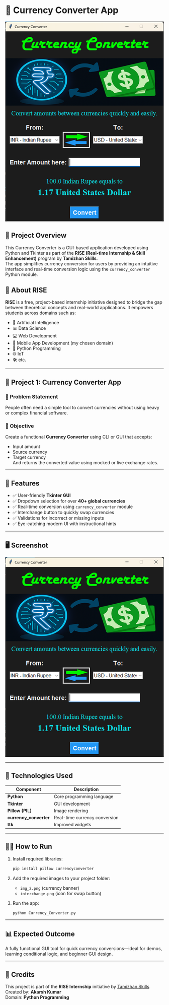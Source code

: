 
# 💱 Currency Converter App

![App Screenshot](./Screenshot.png)

## 📌 Project Overview

This Currency Converter is a GUI-based application developed using Python and Tkinter as part of the **RISE (Real-time Internship & Skill Enhancement)** program by **Tamizhan Skills**.  
The app simplifies currency conversion for users by providing an intuitive interface and real-time conversion logic using the `currency_converter` Python module.

## 🏁 About RISE

**RISE** is a free, project-based internship initiative designed to bridge the gap between theoretical concepts and real-world applications. It empowers students across domains such as:
- 🤖 Artificial Intelligence
- 📊 Data Science
- 💻 Web Development
- 📱 Mobile App Development (my chosen domain)
- 🐍 Python Programming
- 🌐 IoT
- 🛠️ etc.

---

## 🔧 Project 1: Currency Converter App

### 📝 Problem Statement
People often need a simple tool to convert currencies without using heavy or complex financial software.

### 🎯 Objective
Create a functional **Currency Converter** using CLI or GUI that accepts:
- Input amount
- Source currency
- Target currency  
And returns the converted value using mocked or live exchange rates.

---

## 🚀 Features

- ✅ User-friendly **Tkinter GUI**
- ✅ Dropdown selection for over **40+ global currencies**
- ✅ Real-time conversion using `currency_converter` module
- ✅ Interchange button to quickly swap currencies
- ✅ Validations for incorrect or missing inputs
- ✅ Eye-catching modern UI with instructional hints

---

## 🖥️ Screenshot

![Currency Converter App Screenshot](./Screenshot.png)

---

## 📂 Technologies Used

| Component | Description |
|----------|-------------|
| **Python** | Core programming language |
| **Tkinter** | GUI development |
| **Pillow (PIL)** | Image rendering |
| **currency_converter** | Real-time currency conversion |
| **ttk** | Improved widgets |

---

## 🧑‍💻 How to Run

1. Install required libraries:
   ```bash
   pip install pillow currencyconverter
   ```

2. Add the required images to your project folder:
   - `img_2.png` (currency banner)
   - `interchange.png` (icon for swap button)

3. Run the app:
   ```bash
   python Currency_Converter.py
   ```

---

## 📊 Expected Outcome

A fully functional GUI tool for quick currency conversions—ideal for demos, learning conditional logic, and beginner GUI design.

---

## 📢 Credits

This project is part of the **RISE Internship** initiative by [Tamizhan Skills](https://www.tamizhanskills.com/)  
Created by: **Akarsh Kumar**  
Domain: **Python Programming**

